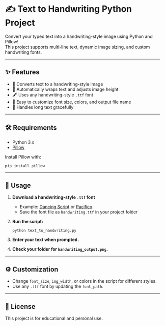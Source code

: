 # ✍️ Text to Handwriting Python Project

Convert your typed text into a handwriting-style image using Python and Pillow!  
This project supports multi-line text, dynamic image sizing, and custom handwriting fonts.

---

## ✨ Features

- 📝 Converts text to a handwriting-style image
- 📏 Automatically wraps text and adjusts image height
- 🖋️ Uses any handwriting-style `.ttf` font
- 🎨 Easy to customize font size, colors, and output file name
- 🚫 Handles long text gracefully

---

## 🛠 Requirements

- Python 3.x
- [Pillow](https://pypi.org/project/Pillow/)

Install Pillow with:

```
pip install pillow
```

---

## 🚀 Usage

1. **Download a handwriting-style `.ttf` font**

   - Example: [Dancing Script](https://fonts.google.com/specimen/Dancing+Script) or [Pacifico](https://fonts.google.com/specimen/Pacifico)
   - Save the font file as `handwriting.ttf` in your project folder

2. **Run the script:**

   ```
   python text_to_handwriting.py
   ```

3. **Enter your text when prompted.**

4. **Check your folder for `handwriting_output.png`.**

---

## ⚙️ Customization

- Change `font_size`, `img_width`, or colors in the script for different styles.
- Use any `.ttf` font by updating the `font_path`.

---

## 📜 License

This project is for educational and personal use.
